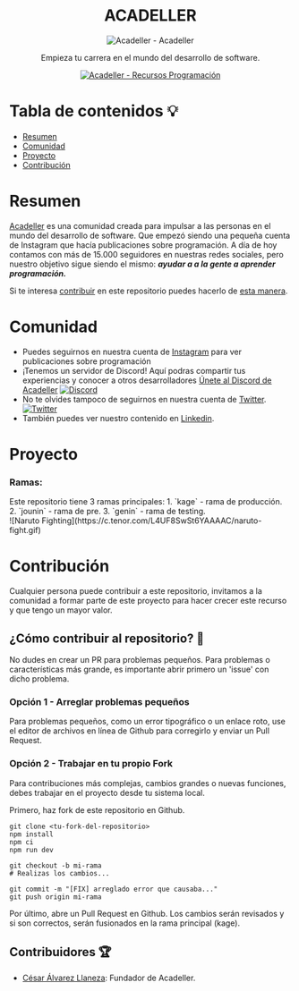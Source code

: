 <div align="center"> 

# ACADELLER

![Acadeller - Acadeller](https://i.imgur.com/MHrqFrY.png)

<p align="center">
  Empieza tu carrera en el mundo del desarrollo de software.
</p>
<p align="center">
  <a href="https://github.com/Acadeller/acadeller">
	<img alt="Acadeller - Recursos Programación" src="https://img.shields.io/badge/Acadeller-acadeller-yellow.svg">
	  <br>
 </a>
</p>

</div>

# Tabla de contenidos 💡

- [Resumen](#resumen)
- [Comunidad](#comunidad)
- [Proyecto](#proyecto)
- [Contribución](#contribución)

# Resumen 

[Acadeller](https://github.com/Acadeller) es una comunidad creada para impulsar a las personas en el mundo del desarrollo de software. Que empezó siendo una pequeña cuenta de Instagram que hacía publicaciones sobre programación. A día de hoy contamos con más de 15.000 seguidores en nuestras redes sociales, pero nuestro objetivo sigue siendo el mismo: ***ayudar a a la gente a aprender programación.***

Si te interesa [contribuir](#contribución) en este repositorio puedes hacerlo de [esta manera](#contribución).

# Comunidad 

- Puedes seguirnos en nuestra cuenta de [Instagram](https://www.instagram.com/acadeller/) para ver publicaciones sobre programación 
- ¡Tenemos un servidor de Discord! Aquí podras compartir tus experiencias y conocer a otros desarrolladores [Únete al Discord de Acadeller](https://discord.com/invite/9vvcTTC) <a href="https://discord.com/invite/9vvcTTC">
    		<img src="https://img.shields.io/discord/715323337240477707.svg?label=&logo=discord&logoColor=ffffff&color=7389D8&labelColor=6A7EC2" alt="Discord">
  	</a>
- No te olvides tampoco de seguirnos en nuestra cuenta de [Twitter](https://twitter.com/acadeller). <a href="https://twitter.com/acadeller">
    		<img src="https://img.shields.io/twitter/follow/acadeller?label=Follow&style=social" alt="Twitter">
  	</a>
- También puedes ver nuestro contenido en [Linkedin](https://www.linkedin.com/company/68485158). 

# Proyecto

### Ramas:

<div class="row">
  <div class="col-md-8" markdown="1">
  Este repositorio tiene 3 ramas principales: 
		1. `kage` - rama de producción.
		2. `jounin` - rama de pre.
		3. `genin` - rama de testing.
  </div>
  <div class="col-md-4" markdown="1">
  ![Naruto Fighting](https://c.tenor.com/L4UF8SwSt6YAAAAC/naruto-fight.gif)
  </div>
</div>

# Contribución

Cualquier persona puede contribuir a este repositorio, invitamos a la comunidad a formar parte de este proyecto para hacer crecer este recurso y que tengo un mayor valor.  

## ¿Cómo contribuir al repositorio? 🤝

No dudes en crear un PR para problemas pequeños. Para problemas o características más grande, es importante abrir primero un 'issue' con dicho problema.

### Opción 1 - Arreglar problemas pequeños 

Para problemas pequeños, como un error tipográfico o un enlace roto, use el editor de archivos en línea de Github para corregirlo y enviar un Pull Request. 

### Opción 2 - Trabajar en tu propio Fork

Para contribuciones más complejas, cambios grandes o nuevas funciones, debes trabajar en el proyecto desde tu sistema local. 

Primero, haz fork de este repositorio en Github.

```shell
git clone <tu-fork-del-repositorio>
npm install
npm ci
npm run dev

git checkout -b mi-rama
# Realizas los cambios...

git commit -m "[FIX] arreglado error que causaba..."
git push origin mi-rama
```

Por último, abre un Pull Request en Github. Los cambios serán revisados y si son correctos, serán fusionados en la rama principal (kage).

## Contribuidores 🏆

* [César Álvarez Llaneza](https://github.com/cesaralvrz): Fundador de Acadeller.
